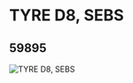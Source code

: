 # TYRE D8, SEBS
## 59895
![TYRE D8, SEBS](https://lc-www-live-s.legocdn.com/media/bricks/5/2/4516843.jpg)